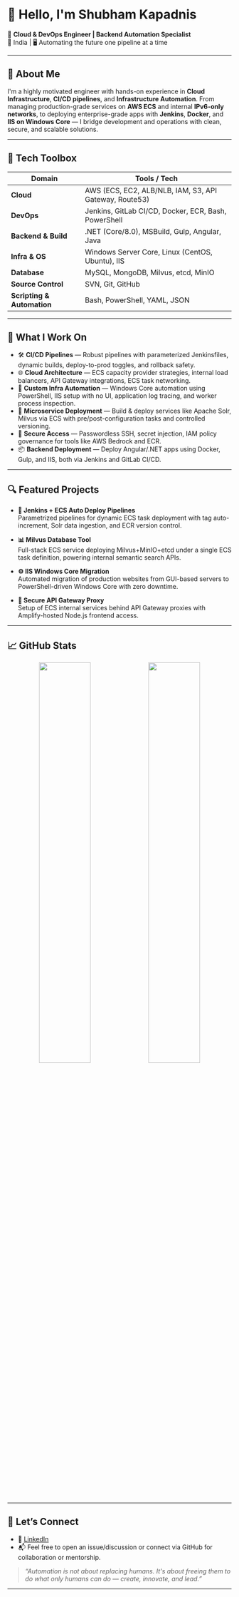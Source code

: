# 👋 Hello, I'm Shubham Kapadnis

🚀 **Cloud & DevOps Engineer | Backend Automation Specialist**  
📍 India | 🖥️ Automating the future one pipeline at a time

---

## 💼 About Me

I'm a highly motivated engineer with hands-on experience in **Cloud Infrastructure**, **CI/CD pipelines**, and **Infrastructure Automation**. From managing production-grade services on **AWS ECS** and internal **IPv6-only networks**, to deploying enterprise-grade apps with **Jenkins**, **Docker**, and **IIS on Windows Core** — I bridge development and operations with clean, secure, and scalable solutions.

---

## 🔧 Tech Toolbox

| Domain | Tools / Tech |
|--------|--------------|
| **Cloud** | AWS (ECS, EC2, ALB/NLB, IAM, S3, API Gateway, Route53) |
| **DevOps** | Jenkins, GitLab CI/CD, Docker, ECR, Bash, PowerShell |
| **Backend & Build** | .NET (Core/8.0), MSBuild, Gulp, Angular, Java |
| **Infra & OS** | Windows Server Core, Linux (CentOS, Ubuntu), IIS |
| **Database** | MySQL, MongoDB, Milvus, etcd, MinIO |
| **Source Control** | SVN, Git, GitHub |
| **Scripting & Automation** | Bash, PowerShell, YAML, JSON |

---

## 📘 What I Work On

- 🛠️ **CI/CD Pipelines** — Robust pipelines with parameterized Jenkinsfiles, dynamic builds, deploy-to-prod toggles, and rollback safety.
- 🌐 **Cloud Architecture** — ECS capacity provider strategies, internal load balancers, API Gateway integrations, ECS task networking.
- 🧩 **Custom Infra Automation** — Windows Core automation using PowerShell, IIS setup with no UI, application log tracing, and worker process inspection.
- 🧪 **Microservice Deployment** — Build & deploy services like Apache Solr, Milvus via ECS with pre/post-configuration tasks and controlled versioning.
- 🔐 **Secure Access** — Passwordless SSH, secret injection, IAM policy governance for tools like AWS Bedrock and ECR.
- 📦 **Backend Deployment** — Deploy Angular/.NET apps using Docker, Gulp, and IIS, both via Jenkins and GitLab CI/CD.

---

## 🔍 Featured Projects

- **🔁 Jenkins + ECS Auto Deploy Pipelines**  
  Parametrized pipelines for dynamic ECS task deployment with tag auto-increment, Solr data ingestion, and ECR version control.

- **📊 Milvus Database Tool**  
  Full-stack ECS service deploying Milvus+MinIO+etcd under a single ECS task definition, powering internal semantic search APIs.

- **⚙️ IIS Windows Core Migration**  
  Automated migration of production websites from GUI-based servers to PowerShell-driven Windows Core with zero downtime.

- **🔐 Secure API Gateway Proxy**  
  Setup of ECS internal services behind API Gateway proxies with Amplify-hosted Node.js frontend access.

---

## 📈 GitHub Stats

<p align="center">
  <img src="https://github-readme-stats.vercel.app/api?username=devops-shubhamkapadnis&show_icons=true&theme=github_dark" width="48%" />
  <img src="https://github-readme-streak-stats.herokuapp.com/?username=devops-shubhamkapadnis&theme=github-dark-blue" width="48%" />
</p>

---

## 🤝 Let’s Connect

- 💼 [LinkedIn](https://www.linkedin.com/in/shubham-kapadnis)  
- 📬 Feel free to open an issue/discussion or connect via GitHub for collaboration or mentorship.

> _“Automation is not about replacing humans. It's about freeing them to do what only humans can do — create, innovate, and lead.”_

---
